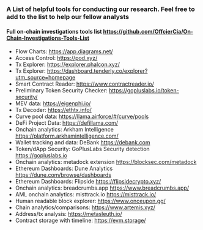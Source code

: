 ### A List of helpful tools for conducting our research. Feel free to add to the list to help our fellow analysts

#### Full on-chain investigations tools list https://github.com/OffcierCia/On-Chain-Investigations-Tools-List

* Flow Charts: https://app.diagrams.net/
* Access Control: https://pod.xyz/
* Tx Explorer: https://explorer.phalcon.xyz/
* Tx Explorer: https://dashboard.tenderly.co/explorer?utm_source=homepage
* Smart Contract Reader: https://www.contractreader.io/
* Preliminary Token Security Checker: https://gopluslabs.io/token-security/
* MEV data: https://eigenphi.io/
* Tx Decoder: https://ethtx.info/
* Curve pool data: https://llama.airforce/#/curve/pools
* DeFi Project Data: https://defillama.com/
* Onchain analytics: Arkham Intelligence https://platform.arkhamintelligence.com/
* Wallet tracking and data: DeBank https://debank.com
* Token/dApp Security: GoPlusLabs Security detection https://gopluslabs.io
* Onchain analytics: metadock extension https://blocksec.com/metadock
* Ethereum Dashboards: Dune Analytics https://dune.com/browse/dashboards
* Ethereum Dashboards: Flipside https://flipsidecrypto.xyz/
* Onchain analytics: breadcrumbs.app https://www.breadcrumbs.app/
* AML onchain analytics: misttrack.io https://misttrack.io/
* Human readable block explorer: https://www.onceupon.gg/
* Chain analytics/comparisons: https://www.artemis.xyz/
* Address/tx analysis: https://metasleuth.io/
* Contract storage with timeline: https://evm.storage/

